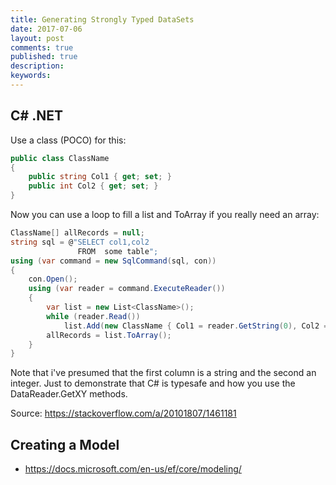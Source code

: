 ```yaml
---
title: Generating Strongly Typed DataSets
date: 2017-07-06
layout: post
comments: true
published: true
description: 
keywords: 
---
```


## C# .NET

Use a class (POCO) for this:

```csharp
public class ClassName
{
    public string Col1 { get; set; }
    public int Col2 { get; set; }
}
```

Now you can use a loop to fill a list and ToArray if you really need an array:

```csharp
ClassName[] allRecords = null;
string sql = @"SELECT col1,col2
               FROM  some table";
using (var command = new SqlCommand(sql, con))
{
    con.Open();
    using (var reader = command.ExecuteReader())
    {
        var list = new List<ClassName>();
        while (reader.Read())
            list.Add(new ClassName { Col1 = reader.GetString(0), Col2 = reader.GetInt32(1) });
        allRecords = list.ToArray();
    }
}
```

Note that i've presumed that the first column is a string and the second an integer. 
Just to demonstrate that C# is typesafe and how you use the DataReader.GetXY methods.

Source: https://stackoverflow.com/a/20101807/1461181

## Creating a Model

* https://docs.microsoft.com/en-us/ef/core/modeling/